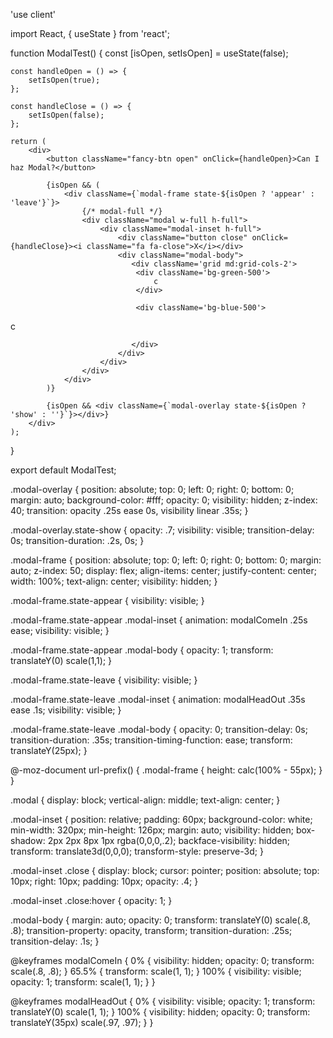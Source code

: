 'use client'

import React, { useState } from 'react';

function ModalTest() {
    const [isOpen, setIsOpen] = useState(false);

    const handleOpen = () => {
        setIsOpen(true);
    };

    const handleClose = () => {
        setIsOpen(false);
    };

    return (
        <div>
            <button className="fancy-btn open" onClick={handleOpen}>Can I haz Modal?</button>

            {isOpen && (
                <div className={`modal-frame state-${isOpen ? 'appear' : 'leave'}`}>
                    {/* modal-full */}
                    <div className="modal w-full h-full">
                        <div className="modal-inset h-full">
                            <div className="button close" onClick={handleClose}><i className="fa fa-close">X</i></div>
                            <div className="modal-body">
                               <div className='grid md:grid-cols-2'>
                                <div className='bg-green-500'>
                                    c
                                </div>

                                <div className='bg-blue-500'>
c
                                </div>

                               </div>
                            </div>
                        </div>
                    </div>
                </div>
            )}

            {isOpen && <div className={`modal-overlay state-${isOpen ? 'show' : ''}`}></div>}
        </div>
    );
}

export default ModalTest;




.modal-overlay {
  position: absolute;
  top: 0; left: 0; right: 0; bottom: 0;
  margin: auto;
  background-color: #fff;
  opacity: 0;
  visibility: hidden;
  z-index: 40;
  transition: opacity .25s ease 0s, visibility linear .35s;
}

.modal-overlay.state-show {
  opacity: .7;
  visibility: visible;
  transition-delay: 0s;
  transition-duration: .2s, 0s;
}

.modal-frame {
  position: absolute;
  top: 0; left: 0; right: 0; bottom: 0;
  margin: auto;
  z-index: 50;
  display: flex;
  align-items: center;
  justify-content: center;
  width: 100%;
  text-align: center;
  visibility: hidden;
}

.modal-frame.state-appear {
  visibility: visible;
}

.modal-frame.state-appear .modal-inset {
  animation: modalComeIn .25s ease;
  visibility: visible;
}

.modal-frame.state-appear .modal-body {
  opacity: 1;
  transform: translateY(0) scale(1,1);
}

.modal-frame.state-leave {
  visibility: visible;
}

.modal-frame.state-leave .modal-inset {
  animation: modalHeadOut .35s ease .1s;
  visibility: visible;
}

.modal-frame.state-leave .modal-body {
  opacity: 0;
  transition-delay: 0s;
  transition-duration: .35s;
  transition-timing-function: ease;
  transform: translateY(25px);
}

@-moz-document url-prefix() {
  .modal-frame {
      height: calc(100% - 55px);
  }
}

.modal {
  display: block;
  vertical-align: middle;
  text-align: center;
}

.modal-inset {
  position: relative;
  padding: 60px;
  background-color: white;
  min-width: 320px;
  min-height: 126px;
  margin: auto;
  visibility: hidden;
  box-shadow: 2px 2px 8px 1px rgba(0,0,0,.2);
  backface-visibility: hidden;
  transform: translate3d(0,0,0);
  transform-style: preserve-3d;
}

.modal-inset .close {
  display: block;
  cursor: pointer;
  position: absolute;
  top: 10px;
  right: 10px;
  padding: 10px;
  opacity: .4;
}

.modal-inset .close:hover {
  opacity: 1;
}

.modal-body {
  margin: auto;
  opacity: 0;
  transform: translateY(0) scale(.8, .8);
  transition-property: opacity, transform;
  transition-duration: .25s;
  transition-delay: .1s;
}


@keyframes modalComeIn {
  0% {
    visibility: hidden;
    opacity: 0;
    transform: scale(.8, .8);
  }
  65.5% {
    transform: scale(1, 1);
  }
  100% {
    visibility: visible;
    opacity: 1;
    transform: scale(1, 1);
  }
}

@keyframes modalHeadOut {
  0% {
    visibility: visible;
    opacity: 1;
    transform: translateY(0) scale(1, 1);
  }
  100% {
    visibility: hidden;
    opacity: 0;
    transform: translateY(35px) scale(.97, .97);
  }
}